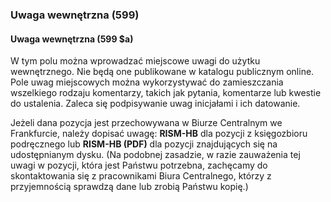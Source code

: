 ### Uwaga wewnętrzna (599)

#### Uwaga wewnętrzna (599 $a)
W tym polu można wprowadzać miejscowe uwagi do użytku wewnętrznego. Nie będą one publikowane w katalogu publicznym online. Pole uwag miejscowych można wykorzystywać do zamieszczania wszelkiego rodzaju komentarzy, takich jak pytania, komentarze lub kwestie do ustalenia. Zaleca się podpisywanie uwag inicjałami i ich datowanie.

Jeżeli dana pozycja jest przechowywana w Biurze Centralnym we Frankfurcie, należy dopisać uwagę:  **RISM-HB** dla pozycji z księgozbioru podręcznego lub **RISM-HB (PDF)** dla pozycji znajdujących się na udostępnianym dysku. (Na podobnej zasadzie, w razie zauważenia tej uwagi w pozycji, która jest Państwu potrzebna, zachęcamy do skontaktowania się z pracownikami Biura Centralnego, którzy z przyjemnością sprawdzą dane lub zrobią Państwu kopię.)
